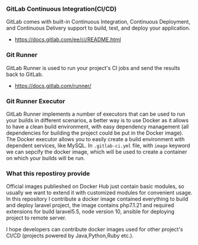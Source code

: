 ### GitLab Continuous Integration(CI/CD)
GitLab comes with built-in Continuous Integration, Continuous Deployment, and Continuous Delivery support to build, test, and deploy your application.
- https://docs.gitlab.com/ee/ci/README.html

### Git Runner
GitLab Runner is used to run your project's CI jobs and send the results back to GitLab.
- https://docs.gitlab.com/runner/

### Git Runner Executor
GitLab Runner implements a number of executors that can be used to run your builds in different scenarios, a better way is to use Docker as it allows to have a clean build environment, with easy dependency management (all dependencies for building the project could be put in the Docker image). The Docker executor allows you to easily create a build environment with dependent services, like MySQL. In `.gitlab-ci.yml` file, with `image` keyword we can sepcify the docker image, which will be used to create a container on which your builds will be run.

### What this repostiroy provide
 Official images publieshed on Docker Hub just contain basic modules, so usually we want to extend it with customized modules for convenient usage. In this repository I contribute a docker image contained everything to build and deploy laravel project, the image contains php7.1.21 and required extensions for build laravel5.5, node version 10, ansible for deploying project to remote server.


I hope developers can contribute docker images used for other project's CI/CD (projects powered by Java,Python,Ruby etc.).

